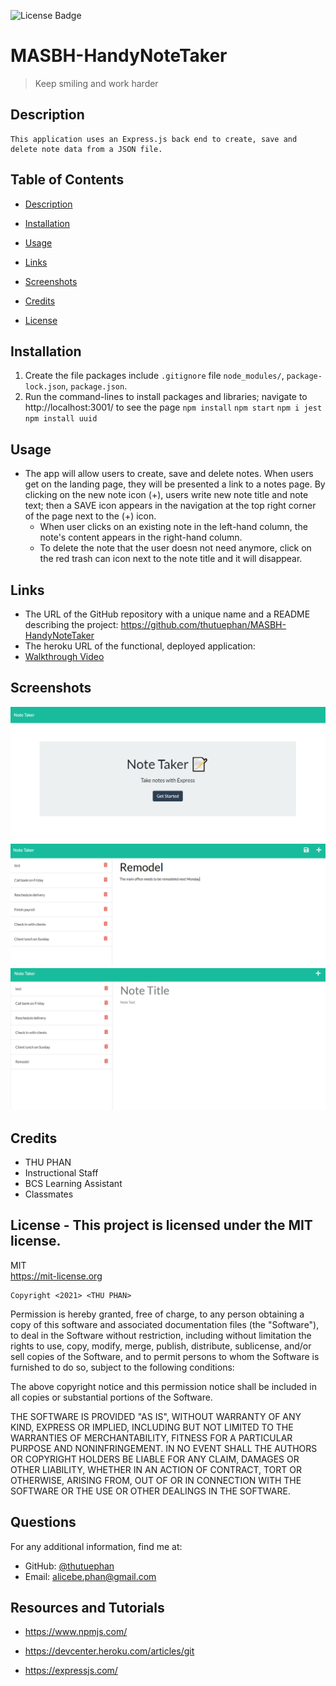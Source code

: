 ![License Badge](https://img.shields.io/badge/license-MIT-green.svg)
  
  # MASBH-HandyNoteTaker
  
  > Keep smiling and work harder
  
  ## Description
    This application uses an Express.js back end to create, save and delete note data from a JSON file.
  

  ## Table of Contents
  - [Description](#)
  - [Installation](#installation)
  - [Usage](#usage)
  - [Links](#links)
  - [Screenshots](#screenshots)
  - [Credits](#credits)
  
  - [License](#license)

  ## Installation
  1. Create the file packages include `.gitignore` file `node_modules/`, `package-lock.json`, `package.json`. 
  2. Run the command-lines to install packages and libraries; navigate to http://localhost:3001/ to see the page
  `npm install` 
   `npm start`
   `npm i jest`
   `npm install uuid`

  ## Usage
  * The app will allow users to create, save and delete notes. When users get on the landing page, they will be presented a link to a notes page. By clicking on the new note icon (+), users write new note title and note text; then a SAVE icon appears in the navigation at the top right corner of the page next to the (+) icon.
    * When user clicks on an existing note in the left-hand column, the note's content appears in the right-hand column.
    * To delete the note that the user doesn not need anymore, click on the red trash can icon next to the note title and it will disappear.
    
  ## Links
  * The URL of the GitHub repository with a unique name and a README describing the project: https://github.com/thutuephan/MASBH-HandyNoteTaker
  * The heroku URL of the functional, deployed application: 
  * [Walkthrough Video](https://watch.screencastify.com/v/C6pAiYAdLRT06pPJMmOE)
  

  ## Screenshots
  ![landing-page](https://github.com/thutuephan/MASBH-HandyNoteTaker/blob/main/public/assets/images/Landing-page.PNG)
  ![writing-new-note](https://github.com/thutuephan/MASBH-HandyNoteTaker/blob/main/public/assets/images/Writing-new-note.PNG)
  ![deleting-note](https://github.com/thutuephan/MASBH-HandyNoteTaker/blob/main/public/assets/images/Deleting-finishpayroll.PNG)

  ## Credits
  * THU PHAN  
  * Instructional Staff
  * BCS Learning Assistant
  * Classmates
  
  
  
  
  ## License - This project is licensed under the MIT license.
  MIT
  <br>
  https://mit-license.org
  
    Copyright <2021> <THU PHAN>

Permission is hereby granted, free of charge, to any person obtaining a copy of this software and associated documentation files (the "Software"), to deal in the Software without restriction, including without limitation the rights to use, copy, modify, merge, publish, distribute, sublicense, and/or sell copies of the Software, and to permit persons to whom the Software is furnished to do so, subject to the following conditions:

The above copyright notice and this permission notice shall be included in all copies or substantial portions of the Software.

THE SOFTWARE IS PROVIDED "AS IS", WITHOUT WARRANTY OF ANY KIND, EXPRESS OR IMPLIED, INCLUDING BUT NOT LIMITED TO THE WARRANTIES OF MERCHANTABILITY, FITNESS FOR A PARTICULAR PURPOSE AND NONINFRINGEMENT. IN NO EVENT SHALL THE AUTHORS OR COPYRIGHT HOLDERS BE LIABLE FOR ANY CLAIM, DAMAGES OR OTHER LIABILITY, WHETHER IN AN ACTION OF CONTRACT, TORT OR OTHERWISE, ARISING FROM, OUT OF OR IN CONNECTION WITH THE SOFTWARE OR THE USE OR OTHER DEALINGS IN THE SOFTWARE.

  
  
  ## Questions
  For any additional information, find me at:
  <br>
  * GitHub: [@thutuephan](https://github.com/thutuephan)
  * Email: [alicebe.phan@gmail.com](mailto:alicebe.phan@gmail.com)

  ## Resources and Tutorials
  * https://www.npmjs.com/

  * https://devcenter.heroku.com/articles/git
  * https://expressjs.com/

  

  


